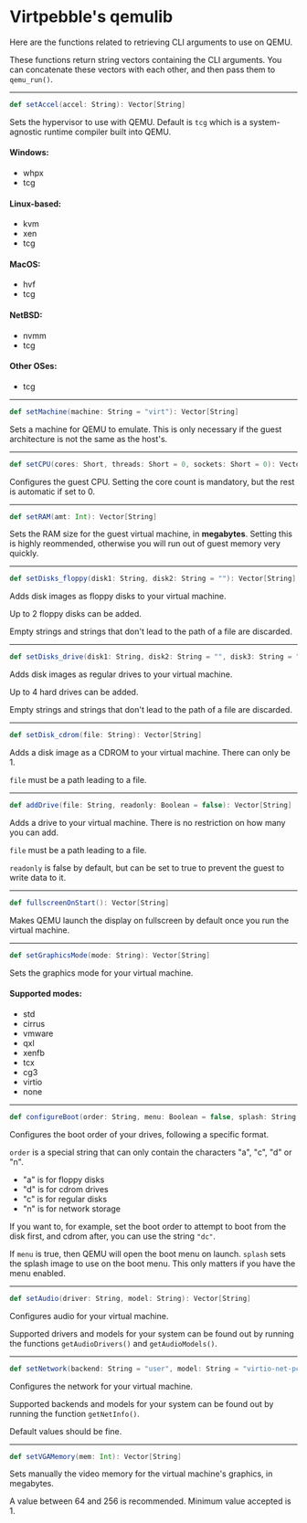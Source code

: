 # Virtpebble's qemulib

Here are the functions related to retrieving CLI arguments to use on QEMU.

These functions return string vectors containing the CLI arguments. You can concatenate these vectors with each other, and then pass them to ```qemu_run()```.

---

```scala
def setAccel(accel: String): Vector[String]
```
Sets the hypervisor to use with QEMU. Default is ```tcg``` which is a system-agnostic runtime compiler built into QEMU.

#### Windows:
* whpx
* tcg
#### Linux-based:
* kvm
* xen
* tcg
#### MacOS:
* hvf
* tcg
#### NetBSD:
* nvmm
* tcg
#### Other OSes:
* tcg

---
```scala
def setMachine(machine: String = "virt"): Vector[String]
```
Sets a machine for QEMU to emulate. This is only necessary if the guest architecture is not the same as the host's.

---
```scala
def setCPU(cores: Short, threads: Short = 0, sockets: Short = 0): Vector[String]
```
Configures the guest CPU. Setting the core count is mandatory, but the rest is automatic if set to 0.

---
```scala
def setRAM(amt: Int): Vector[String]
```
Sets the RAM size for the guest virtual machine, in **megabytes**. Setting this is highly reommended, otherwise you will run out of guest memory very quickly.

---
```scala
def setDisks_floppy(disk1: String, disk2: String = ""): Vector[String]
```
Adds disk images as floppy disks to your virtual machine.

Up to 2 floppy disks can be added.

Empty strings and strings that don't lead to the path of a file are discarded.

---
```scala
def setDisks_drive(disk1: String, disk2: String = "", disk3: String = "", disk4: String = ""): Vector[String]
```
Adds disk images as regular drives to your virtual machine.

Up to 4 hard drives can be added.

Empty strings and strings that don't lead to the path of a file are discarded.

---
```scala
def setDisk_cdrom(file: String): Vector[String]
```
Adds a disk image as a CDROM to your virtual machine. There can only be 1.

```file``` must be a path leading to a file.

---
```scala
def addDrive(file: String, readonly: Boolean = false): Vector[String]
```
Adds a drive to your virtual machine. There is no restriction on how many you can add.

```file``` must be a path leading to a file.

```readonly``` is false by default, but can be set to true to prevent the guest to write data to it.

---
```scala
def fullscreenOnStart(): Vector[String]
```
Makes QEMU launch the display on fullscreen by default once you run the virtual machine.

---
```scala
def setGraphicsMode(mode: String): Vector[String]
```
Sets the graphics mode for your virtual machine.

#### Supported modes:
* std
* cirrus
* vmware
* qxl
* xenfb
* tcx
* cg3
* virtio
* none

---
```scala
def configureBoot(order: String, menu: Boolean = false, splash: String = ""): Vector[String]
```
Configures the boot order of your drives, following a specific format.

```order``` is a special string that can only contain the characters "a", "c", "d" or "n".
* "a" is for floppy disks
* "d" is for cdrom drives
* "c" is for regular disks
* "n" is for network storage

If you want to, for example, set the boot order to attempt to boot from the disk first, and cdrom after, you can use the string ```"dc"```.

If ```menu``` is true, then QEMU will open the boot menu on launch.
```splash``` sets the splash image to use on the boot menu. This only matters if you have the menu enabled.

---
```scala
def setAudio(driver: String, model: String): Vector[String]
```
Configures audio for your virtual machine.

Supported drivers and models for your system can be found out by running the functions ```getAudioDrivers()``` and ```getAudioModels()```.

---
```scala
def setNetwork(backend: String = "user", model: String = "virtio-net-pci"): Vector[String]
```
Configures the network for your virtual machine.

Supported backends and models for your system can be found out by running the function ```getNetInfo()```.

Default values should be fine.

---
```scala
def setVGAMemory(mem: Int): Vector[String]
```
Sets manually the video memory for the virtual machine's graphics, in megabytes.

A value between 64 and 256 is recommended. Minimum value accepted is 1.
